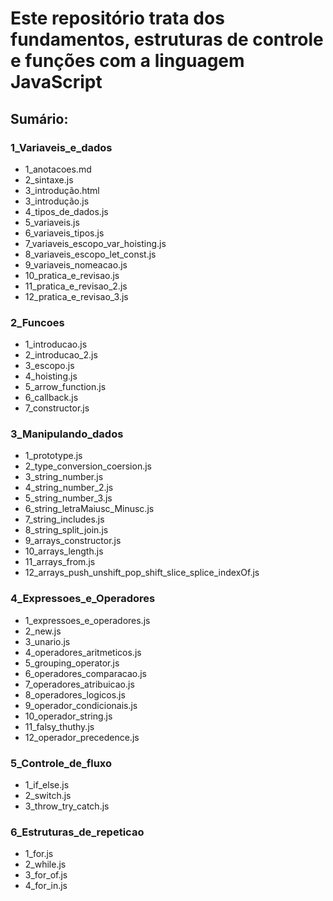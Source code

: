 # Este repositório trata dos fundamentos, estruturas de controle e funções com a linguagem JavaScript

## Sumário:

### 1_Variaveis_e_dados
- 1_anotacoes.md
- 2_sintaxe.js
- 3_introdução.html
- 3_introdução.js
- 4_tipos_de_dados.js
- 5_variaveis.js
- 6_variaveis_tipos.js
- 7_variaveis_escopo_var_hoisting.js
- 8_variaveis_escopo_let_const.js
- 9_variaveis_nomeacao.js
- 10_pratica_e_revisao.js
- 11_pratica_e_revisao_2.js
- 12_pratica_e_revisao_3.js

### 2_Funcoes
- 1_introducao.js
- 2_introducao_2.js
- 3_escopo.js
- 4_hoisting.js
- 5_arrow_function.js
- 6_callback.js
- 7_constructor.js

### 3_Manipulando_dados
- 1_prototype.js
- 2_type_conversion_coersion.js
- 3_string_number.js
- 4_string_number_2.js
- 5_string_number_3.js
- 6_string_letraMaiusc_Minusc.js
- 7_string_includes.js
- 8_string_split_join.js
- 9_arrays_constructor.js
- 10_arrays_length.js
- 11_arrays_from.js
- 12_arrays_push_unshift_pop_shift_slice_splice_indexOf.js

### 4_Expressoes_e_Operadores
- 1_expressoes_e_operadores.js
- 2_new.js
- 3_unario.js
- 4_operadores_aritmeticos.js
- 5_grouping_operator.js
- 6_operadores_comparacao.js
- 7_operadores_atribuicao.js
- 8_operadores_logicos.js
- 9_operador_condicionais.js
- 10_operador_string.js
- 11_falsy_thuthy.js
- 12_operador_precedence.js

### 5_Controle_de_fluxo
- 1_if_else.js
- 2_switch.js
- 3_throw_try_catch.js

### 6_Estruturas_de_repeticao
- 1_for.js
- 2_while.js
- 3_for_of.js
- 4_for_in.js
